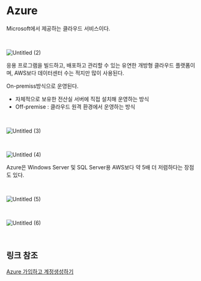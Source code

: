 # Azure
Microsoft에서 제공하는 클라우드 서비스이다.

<br>

![Untitled (2)](https://user-images.githubusercontent.com/59812251/168274055-91d1e3d6-d428-4d16-af5d-beb776a45772.png)


응용 프로그램을 빌드하고, 배포하고 관리할 수 있는 유연한 개방형 클라우드 플랫폼이며, AWS보다 데이터센터 수는 적지만 많이 사용된다.

On-premiss방식으로 운영된다.  
- 자체적으로 보유한 전산실 서버에 직접 설치해 운영하는 방식
- Off-premise : 클라우드 원격 환경에서 운영하는 방식

<br>

![Untitled (3)](https://user-images.githubusercontent.com/59812251/168274062-7c597ee1-0bee-4d9c-9e02-be7ee1460e60.png)

<br>

![Untitled (4)](https://user-images.githubusercontent.com/59812251/168274071-24f1e6f6-3c4a-4faf-b13b-9da237438484.png)

Azure은 Windows Server 및 SQL Server용 AWS보다 약 5배 더 저렴하다는 장점도 있다.

<br>

![Untitled (5)](https://user-images.githubusercontent.com/59812251/168274087-eb98bffa-66b5-4bba-a4cf-bcc1a0cc8a90.png)

<br>

![Untitled (6)](https://user-images.githubusercontent.com/59812251/168274097-59d20f15-851b-423e-bb69-e4ee55abc6d0.png)

<br>

## 링크 참조

[Azure 가입하고 계정생성하기](https://programuniverse.tistory.com/6)